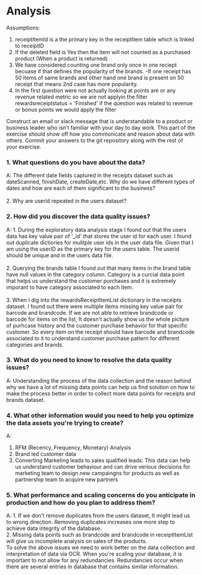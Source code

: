 # Analysis

Assumptions:
1. receiptItemId is a the primary key in the receiptItem table which is linked to receiptID
2. If the deleted field is Yes then the item will not counted as a purchased product (When a product is returned)
3. We have considered counting one brand only once in one reciept becuase if that defines the popularity of the brands.
	-If one receipt has 50 items of same brands and other hand one brand is present on 50 receipt that means 2nd case has more popularity.
4. In the first question were not actually looking at points are or any revenue related metric so we are not applyin the filter rewardsreceiptstatus = 'Finished' if the question was related to revenue  or bonus points we would apply the filter


Construct an email or slack message that is understandable to a product or business leader who isn’t familiar with your day to day work. This part of the exercise should show off how you communicate and reason about data with others. Commit your answers to the git repository along with the rest of your exercise.

### 1. What questions do you have about the data?
A:	The different date fields captured in the receipts dataset such as dateScanned, finishDate, createDate,etc. Why do we have different types of dates and how are each of them significant to the business?\
\
2. Why are userid repeated in the users dataset? 

### 2.	How did you discover the data quality issues?
A: 1. During the exploratory data analysis stage I found out that the users data has key value pair of '_id' that stores the user id for each user. I found out duplicate dictiories for mulitple user ids in the user data file. Given that I am using the userID as the primary key for the users table. The userid should be unique and in the users data file.\
\
2. Querying the brands table I found out that many items in the brand table have null values in the category column. Category is a curcial data point that helps us understand the customer purchases and it is extremely imporant to have category associated to each item.\
\
3. When I dig into the rewardsReceiptItemList dictionary in the receipts dataset. I found out there were multiple items missing key value pair for barcode and brandcode. If we are not able to retrieve brandcode or barcode for items on the list, It doesn't actually show us the whole picture of purhcase history and the customer purchase behavior for that specific customer. So every item on the receipt should have barcode and brandcode associated to it to understand customer purchase pattern for different categories and brands.

### 3. What do you need to know to resolve the data quality issues?
A:	Understanding the process of the data collection and the reason behind why we have a lot of missing data points can help us find solution on how to make the process better in order to collect more data points for receipts and brands dataset.

### 4. What other information would you need to help you optimize the data assets you're trying to create?
A: 
1. RFM (Recency, Frequency, Monetary) Analysis
2. Brand led customer data
3. Converting Marketing leads to sales qualified leads: This data can help us understand customer behaviour and can drive verious decisions for marketing team to design new campaingns for products as well as partnership team to acquire new partners


### 5. What performance and scaling concerns do you anticipate in production and how do you plan to address them?
A: 1. If we don't remove duplicates from the users dataset, It might lead us to wrong direction. Removing duplicates increases one more step to achieve data integrity of the database.\
2. Missing data points such as brandcode and brandcode in receiptItemList will give us incomplete analysis on sales of the products. 
\
To solve the above issues we need to work better on the data collection and interpretation of data via OCR.
When you're scaling your database, it is important to not allow for any redundancies. Redundancies occur when there are several entries in database that contains similar information. 
